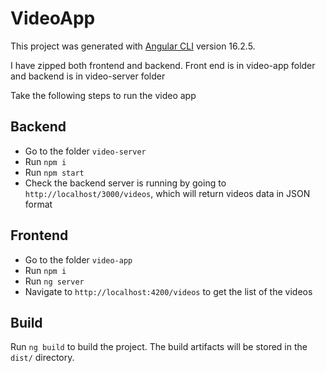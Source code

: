 # VideoApp

This project was generated with [Angular CLI](https://github.com/angular/angular-cli) version 16.2.5.

I have zipped both frontend and backend. Front end is in video-app folder and backend is in video-server folder

Take the following steps to run the video app

## Backend

- Go to the folder `video-server`
- Run `npm i`
- Run `npm start`
- Check the backend server is running by going to `http://localhost/3000/videos`, which will return videos data in JSON format

## Frontend

- Go to the folder `video-app`
- Run `npm i`
- Run `ng server`
- Navigate to `http://localhost:4200/videos` to get the list of the videos

## Build

Run `ng build` to build the project. The build artifacts will be stored in the `dist/` directory.
